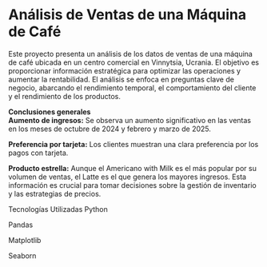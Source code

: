 # Análisis de Ventas de una Máquina de Café
Este proyecto presenta un análisis de los datos de ventas de una máquina de café ubicada en un centro comercial en Vinnytsia, Ucrania. El objetivo es proporcionar información estratégica para optimizar las operaciones y aumentar la rentabilidad. El análisis se enfoca en preguntas clave de negocio, abarcando el rendimiento temporal, el comportamiento del cliente y el rendimiento de los productos.

**Conclusiones generales**\
**Aumento de ingresos:** Se observa un aumento significativo en las ventas en los meses de octubre de 2024 y febrero y marzo de 2025.

**Preferencia por tarjeta:** Los clientes muestran una clara preferencia por los pagos con tarjeta.

**Producto estrella:** Aunque el Americano with Milk es el más popular por su volumen de ventas, el Latte es el que genera los mayores ingresos. Esta información es crucial para tomar decisiones sobre la gestión de inventario y las estrategias de precios.

Tecnologías Utilizadas
Python

Pandas

Matplotlib

Seaborn
